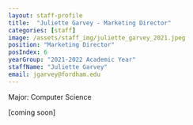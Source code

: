 ```yaml
---
layout: staff-profile
title:  "Juliette Garvey - Marketing Director"
categories: [staff]
image: /assets/staff_img/juliette_garvey_2021.jpeg
position: "Marketing Director"
posIndex: 6
yearGroup: "2021-2022 Academic Year"
staffName: "Juliette Garvey"
email: jgarvey@fordham.edu
---
```


Major: Computer Science 

[coming soon]